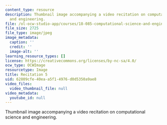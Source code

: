 ```yaml
---
content_type: resource
description: Thumbnail image accompanying a video recitation on computational science
  and engineering.
file: /ol-ocw-studio-app/courses/18-085-computational-science-and-engineering-i-fall-2008/62809cfe40eaa5f14976d0d5350a9ae8_r5.jpg
file_size: 2725
file_type: image/jpeg
image_metadata:
  caption: ''
  credit: ''
  image-alt: ''
learning_resource_types: []
license: https://creativecommons.org/licenses/by-nc-sa/4.0/
ocw_type: OCWImage
resourcetype: Image
title: Recitation 5
uid: 62809cfe-40ea-a5f1-4976-d0d5350a9ae8
video_files:
  video_thumbnail_file: null
video_metadata:
  youtube_id: null
---
```

Thumbnail image accompanying a video recitation on computational science and engineering.